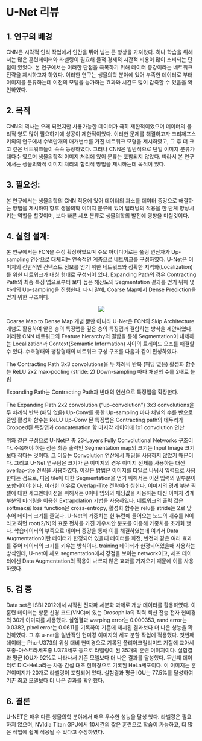 # U-Net 리뷰

                                                                               

## 1. 연구의 배경

CNN은 시각적 인식 작업에서 인간을 뛰어 넘는 큰 향상을 가져왔다.
허나 학습을 위해서는 많은 훈련데이터와 라벨링이 필요해 물적 경제적 시간적 비용이 많이 소비되는 단점이 있었다.
본 연구에서는 이러한 단점을 극복하기 위해 데이터 증강이라는 네트워크 전략을 제시하고자 하였다.
이러한 연구는 생물의학 분야에 있어 부족한 데이터로 부터 이미지를 분류하는데 이전의 모델을 능가하는 효과와 시간도 많이 감축할 수 있음을 확인하였다. 



## 2. 목적

CNN의 역사는 오래 되었지만 사용가능한 데이터가 극히 제한적이었으며 데이터의 물리적 양도 많이 필요하기에 성공이 제한적이었다.
이러한 문제를 해결하고자 크리제프스키외의 연구에서 수백만개의 매개변수를 가진 네트워크 모형을 제시하였고, 그 후 더 크고 깊은 네트워크들이 속속 등장하였다.
그러나 CNN은 일반적으로 단일 이미지 분류가  대다수 였으며 생물의학적 이미지 처리에 있어 분류는 포함되지 않았다.
따라서 본 연구에서는 생물의학적 이미지 처리의 합리적 방법을 제시하는데 목적이 있다.



## 3. 필요성:

본 연구에서는 생물의학의  CNN 적용에 있어 데이터의 과소를 데이터 증강으로 해결하는 방법을 제시하여 향후 생물의학 이미지 분류에 있어 딥러닝의 적용을 한 단계 향상시키는 역할을 할것이며, 보다 빠른 세포 분류로 생물의학의 발전에 영향을 미칠것이다.


## 4. 실험 설계:
 
본 연구에서는 FCN을 수정 확장하였으며 주요 아이디어로는 풀링 연산자가 Up-sampling 연산으로 대체되는 연속적인 계층으로 네트워크를 구성하였다.
U-Net은 이미지의 전반적인 컨텍스트 정보를 얻기 위한 네트워크와 정확한 지역화(Localization)를 위한 네트워크가 대칭 형태로 구성되어 있다.
Expanding Path의 경우 Contracting Path의 최종 특징 맵으로부터 보다 높은 해상도의 Segmentation 결과를 얻기 위해 몇 차례의 Up-sampling을 진행한다.
다시 말해, Coarse Map에서 Dense Prediction을 얻기 위한 구조이다.     
<p align="center">
<img src="https://production-media.paperswithcode.com/methods/Screen_Shot_2020-07-07_at_9.08.00_PM_rpNArED.png">
</p>

Coarse Map to Dense Map 개념 뿐만 아니라 U-Net은 FCN의 Skip Architecture 개념도 활용하여 얕은 층의 특징맵을 깊은 층의 특징맵과 결합하는 방식을 제안하였다.                      
이러한 CNN 네트워크의 Feature hierarchy의 결합을 통해 Segmentation이 내제하는 Localization과 Context(Semantic Information) 사이의 트레이드 오프를 해결할 수 있다. 
수축형태와 팽창형태의 네트워크 구성 구조를 다음과 같이 편성하였다.  
 
 The Contracting Path
3x3 convolutions을 두 차례씩 반복 (패딩 없음)
활성화 함수는 ReLU
2x2 max-pooling (stride: 2)
Down-sampling 마다 채널의 수를 2배로 늘림

Expanding Path는 Contracting Path과 반대의 연산으로 특징맵을 확장한다.

The Expanding Path
2x2 convolution (“up-convolution”)
3x3 convolutions을 두 차례씩 반복 (패딩 없음)
Up-Conv를 통한 Up-sampling 마다 채널의 수를 반으로 줄임
활성화 함수는 ReLU
Up-Conv 된 특징맵은 Contracting path의 테두리가 Cropped된 특징맵과 concatenation 함
마지막 레이어에 1x1 convolution 연산

위와 같은 구성으로 U-Net은 총 23-Layers Fully Convolutional Networks 구조이다.
주목해야 하는 점은 최종 출력인 Segmentation map의 크기는 Input Image 크기보다 작다는 것이다. 
그 이유는 Convolution 연산에서 패딩을 사용하지 않았기 때문이다.
그리고 U-Net 연구팀은 크기가 큰 이미지의 경우 이미지 전체를 사용하는 대신 overlap-tite 전략을 사용하였다.
이같은 방법은 이미지를 타일로 나눠서 입력으로 사용한다는 점으로, 다음 tile에 대한 Segmentation을 얻기 위해서는 이전 입력의 일부분이 포함되어야 한다. 
이러한 이유로 Overlap-Tite 전략이라 칭한다.
이미지의 경계 부분 픽셀에 대한 세그멘테이션을 위해서는 0이나 임의의 패딩값을 사용하는 대신 이미지 경계 부분의 미러링을 이용한 Extrapolation 기법을 사용하였다.
네트워크의 출력 값은 softmax로 loss function은 cross-entropy, 활성화 함수는 relu를 stride는 2로 맞추어 데이터 크기를 줄였다.
U-Net의 가중치는 헌 뉴런에 들어오는 노드의 개수를 N이라고 하면 root(2/N)의 표준 편차를 가진 가우시안 분포를 이용해 가중치를 초기화 했다.
학습데이터의 부족으로 데이터 증강을 통해 이를 해결하였는데 여기서  Data Augmentation이란 데이터가 한정되어 있을때 데이터를 회전, 반전과 같은 여러 효과를 주어 데이터의 크기를 키우는 방식이다. 
training 데이터가 한정되어있을때 사용하는 방식인데, U-net이 세포 segmentation에서 강점을 보이는 network이고, 세포 데이터에선 Data Augmentation의 적용이 나쁘지 않은 효과를 가져오기 때문에 이를 사용하였다.


## 5. 검 증

Data set은 ISBI 2012에서 시작된 전자파 세분화 과제로 개방 데이터를 활용하였다.
이 훈련 데이터는 항문 신경 코드(VNC)에 있는 Drosophila의 직력 섹션 전송 전자 현미경의 30개 이미지를 사용했다.
실험결과 warping error는 0.000353, rand error는 0.0382, pixel error는 0.0611를 기록하여 기존에 제시된 결과보다 더 나은 성능을 확인하였다.
그 후 u-net을 일반적인 현미경 이미지의 세포 분할 작업에 적용했다.
첫번째 데이터는 Phc-U373의 위상 대비 현미경으로 기록된 폴리아크릴리미드 기질에 교아세포종-아스트라세포종 U373세포 등으로 라벨링이 된 35개의 훈련 이미지이다.
실험결과 평균 IOU가 92%로 나타나서 기존 모델보다 더 나은 결과를 달성했다.
두번째 데이터로 DIC-HeLa라는 차동 간섭 대조 현미경으로 기록된 HeLa세포이다.
이 이미지는 훈련이미지가 20개로 라벨링이 포함되어 있다.
실험결과 평균 IOU는 77.5%를 달성하여 기존 최고 모델보다 더 나은 결과를 확인했다.

## 6. 결론 

U-NET은 매우 다른 생물의학 분야에서 매우 우수한 성능을 달성 했다.
라벨링은 필요하지 않으며, NVIdia Titan GPU에서 10시간의 짧은 훈련으로 학습이 가능하고, 더 많은 작업에 쉽게 적용될 수 있다고 주장하였다.
 
